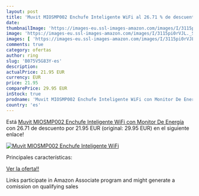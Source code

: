 ```yaml
---
layout: post
title: 'Muvit MIOSMP002 Enchufe Inteligente WiFi al 26.71 % de descuento'
date: 
thumbnailImage: 'https://images-eu.ssl-images-amazon.com/images/I/3115pi0rVJL._SL200_.jpg'
image: 'https://images-eu.ssl-images-amazon.com/images/I/3115pi0rVJL._SL200_.jpg'
images: [ 'https://images-eu.ssl-images-amazon.com/images/I/3115pi0rVJL._SL200_.jpg' ]
comments: true
category: ofertas
author: ring
slug: 'B075V5G83Y-es'
description:
actualPrice: 21.95 EUR
currency: EUR
price: 21.95
comparePrice: 29.95 EUR
inStock: true
prodname: 'Muvit MIOSMP002 Enchufe Inteligente WiFi con Monitor De Energía'
country: 'es'
---
```


Está [Muvit MIOSMP002 Enchufe Inteligente WiFi con Monitor De Energía](https://www.amazon.es/dp/B075V5G83Y/?tag=tolees-21) con 26.71 de descuento por 21.95 EUR (original: 29.95 EUR) en el siguiente enlace!

[![Muvit MIOSMP002 Enchufe Inteligente WiFi](https://images-eu.ssl-images-amazon.com/images/I/3115pi0rVJL._SL200_.jpg)](https://www.amazon.es/dp/B075V5G83Y/?tag=tolees-21)

Principales características:


[Ver la oferta!!](https://www.amazon.es/dp/B075V5G83Y/?tag=tolees-21)

Links participate in Amazon Associate program and might generate a comission on qualifying sales


